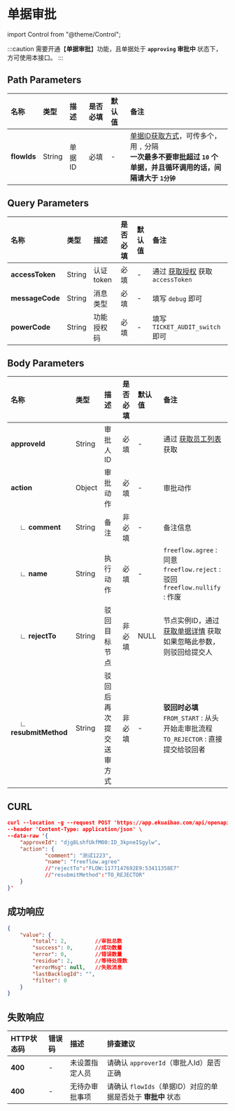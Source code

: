 # 单据审批

import Control from "@theme/Control";

<Control
method="POST"
url="/api/openapi/v1/backlog/data/[`flowIds`]"
/>

:::caution
需要开通【**单据审批**】功能，且单据处于 **`approving` 审批中** 状态下，方可使用本接口。
:::

## Path Parameters

| 名称 | 类型 | 描述 | 是否必填 | 默认值 | 备注 |
| :--- | :--- | :--- | :--- |:--- | :--- |
| **flowIds** | String  | 单据ID | 必填 | - | [单据ID获取方式](/docs/open-api/flows/question-answer#问题一)，可传多个，用 `,` 分隔<br/>**一次最多不要审批超过 `10` 个单据，并且循环调用的话，间隔请大于 `1分钟`** |

## Query Parameters

| 名称 | 类型 | 描述 | 是否必填 | 默认值 | 备注 |
| :--- | :--- | :--- | :--- |:--- | :--- |
| **accessToken** | String | 认证token    | 必填 | - | 通过 [获取授权](/docs/open-api/getting-started/auth) 获取 `accessToken` |
| **messageCode** | String | 消息类型      | 必填 | - | 填写 `debug` 即可 |
| **powerCode**   | String | 功能授权码     | 必填 | - | 填写 `TICKET_AUDIT_switch` 即可 |

## Body Parameters

| 名称 | 类型 | 描述 | 是否必填 | 默认值 | 备注 |
| :--- | :--- | :--- | :--- |:--- | :--- |
| **approveId**               | String | 审批人ID            | 必填  | -     | 通过 [获取员工列表](/docs/open-api/corporation/get-all-staffs) 获取  |
| **action**                  | Object | 审批动作            | 必填   | -    | 审批动作 |
| **&emsp; ∟ comment**        | String | 备注               | 非必填 | -    | 备注信息 |
| **&emsp; ∟ name**           | String | 执行动作            | 必填   | -    |  `freeflow.agree` : 同意<br/>`freeflow.reject` : 驳回<br/>`freeflow.nullify` : 作废 |
| **&emsp; ∟ rejectTo**       | String | 驳回目标节点         | 非必填 | NULL | 节点实例ID，通过 [获取单据详情](/docs/open-api/flows/get-forms-details) 获取<br/>如果忽略此参数，则驳回给提交人 |
| **&emsp; ∟ resubmitMethod** | String | 驳回后再次提交送审方式 | 非必填 | -    | **驳回时必填**<br/>`FROM_START` : 从头开始走审批流程<br/>`TO_REJECTOR` : 直接提交给驳回者 |

## CURL
```json
curl --location -g --request POST 'https://app.ekuaibao.com/api/openapi/v1/backlog/data/[ID_3uzqbr0AoJg]?accessToken=ID_3uzm4ZRReMM:djg8LshfUkfM00&messageCode=debug&powerCode=TICKET_AUDIT_switch' \
--header 'Content-Type: application/json' \
--data-raw '{
    "approveId": "djg8LshfUkfM00:ID_3kpneISgylw",
    "action": {
            "comment": "测试1223",
            "name": "freeflow.agree"   
            //"rejectTo":"FLOW:1177147692E9:53411358E7"
            //"resubmitMethod":"TO_REJECTOR"
    }
}'
```

## 成功响应
```json
{
    "value": {
        "total": 2,         //审批总数
        "success": 0,       //成功数量
        "error": 0,         //错误数量
        "residue": 2,       //等待处理数
        "errorMsg": null,   //失败消息
        "lastBacklogId": "", 
        "filter": 0
    }
}
```

## 失败响应

| HTTP状态码 | 错误码 | 描述 | 排查建议 |
| :--- | :--- | :--- | :--- |
| **400** | - | 未设置指定人员 | 请确认 `approverId`（审批人Id）是否正确  | 
| **400** | - | 无待办审批事项 | 请确认 `flowIds`（单据ID）对应的单据是否处于 **审批中** 状态  | 
